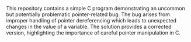 This repository contains a simple C program demonstrating an uncommon but potentially problematic pointer-related bug. The bug arises from improper handling of pointer dereferencing which leads to unexpected changes in the value of a variable.  The solution provides a corrected version, highlighting the importance of careful pointer manipulation in C.